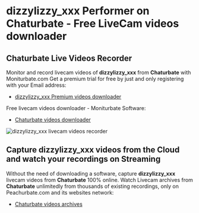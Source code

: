 # dizzylizzy_xxx Performer on Chaturbate - Free LiveCam videos downloader

## Chaturbate Live Videos Recorder

Monitor and record livecam videos of **dizzylizzy_xxx** from **Chaturbate** with Moniturbate.com
Get a premium trial for free by just and only registering with your Email address:
* [dizzylizzy_xxx Premium videos downloader](https://moniturbate.com/request-demo-licence-key.html)

Free livecam videos downloader - Moniturbate Software:
* [Chaturbate videos downloader](https://moniturbate.com/moniturbate-download-software.html)

![dizzylizzy_xxx livecam videos recorder](https://peachurnet.com/templates/moniturbate-software.png)


## Capture dizzylizzy_xxx videos from the Cloud and watch your recordings on Streaming

Without the need of downloading a software, capture **dizzylizzy_xxx** livecam videos from **Chaturbate** 100% online.
Watch Livecam archives from **Chaturbate** unlimitedly from thousands of existing recordings, only on Peachurbate.com and its websites network:
* [Chaturbate videos archives](https://peachurnet.com/)